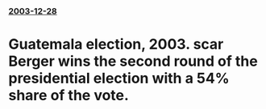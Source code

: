 ### [2003-12-28](/news/2003/12/28/index.md)

# Guatemala election, 2003. scar Berger wins the second round of the presidential election with a 54% share of the vote.



